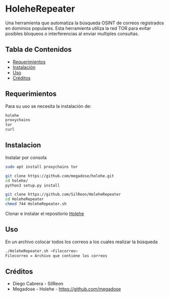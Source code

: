 # HoleheRepeater

Una herramienta que automatiza la búsqueda OSINT de correos registrados en dominios populares.
Esta herramienta utiliza la red TOR para evitar posibles bloqueos o interferencias al enviar multiples consultas.

## Tabla de Contenidos
- [Requerimientos](#requerimientos)
- [Instalación](#instalación)
- [Uso](#uso)
- [Créditos](#créditos)

## Requerimientos

Para su uso se necesita la instalación de:


```bash
holehe
proxychains
tor
curl
```

## Instalacion

Instalar por consola

```bash
sudo apt install proxychains tor
```

```bash
git clone https://github.com/megadose/holehe.git
cd holehe/
python3 setup.py install
```

```bash
git clone https://github.com/SilReon/HoleheRepeater
cd HoleheRepeater
chmod 744 HoleheRepeater.sh
```

Clonar e instalar el repositorio [Holehe](https://github.com/megadose/holehe)

## Uso

En un archivo colocar todos los correos a los cuales realizar la búsqueda
```bash
./HoleheRepeater.sh <Filecorreo>
Filecorreo = Archivo que contiene los correos
```

## Créditos
- Diego Cabrera - SilReon
- Megadose - Holehe - https://github.com/megadose
